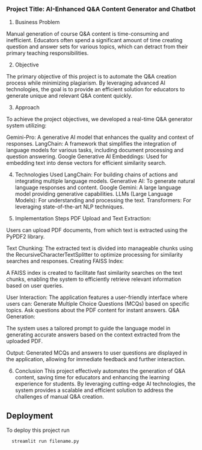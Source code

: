 ### Project Title: AI-Enhanced Q&A Content Generator and Chatbot

1. Business Problem

Manual generation of course Q&A content is time-consuming and inefficient. Educators often spend a significant amount of time creating question and answer sets for various topics, which can detract from their primary teaching responsibilities.


2. Objective

The primary objective of this project is to automate the Q&A creation process while minimizing plagiarism. By leveraging advanced AI technologies, the goal is to provide an efficient solution for educators to generate unique and relevant Q&A content quickly.

3. Approach

To achieve the project objectives, we developed a real-time Q&A generator system utilizing:

Gemini-Pro: A generative AI model that enhances the quality and context of responses.
LangChain: A framework that simplifies the integration of language models for various tasks, including document processing and question answering.
Google Generative AI Embeddings: Used for embedding text into dense vectors for efficient similarity search.

4. Technologies Used
LangChain: For building chains of actions and integrating multiple language models.
Generative AI: To generate natural language responses and content.
Google Gemini: A large language model providing generative capabilities.
LLMs (Large Language Models): For understanding and processing the text.
Transformers: For leveraging state-of-the-art NLP techniques.

5. Implementation Steps
PDF Upload and Text Extraction:

Users can upload PDF documents, from which text is extracted using the PyPDF2 library.

Text Chunking:
The extracted text is divided into manageable chunks using the RecursiveCharacterTextSplitter to optimize processing for similarity searches and responses.
Creating FAISS Index:

A FAISS index is created to facilitate fast similarity searches on the text chunks, enabling the system to efficiently retrieve relevant information based on user queries.


User Interaction:
The application features a user-friendly interface where users can:
Generate Multiple Choice Questions (MCQs) based on specific topics.
Ask questions about the PDF content for instant answers.
Q&A Generation:

The system uses a tailored prompt to guide the language model in generating accurate answers based on the context extracted from the uploaded PDF.

Output:
Generated MCQs and answers to user questions are displayed in the application, allowing for immediate feedback and further interaction.

6. Conclusion
This project effectively automates the generation of Q&A content, saving time for educators and enhancing the learning experience for students. By leveraging cutting-edge AI technologies, the system provides a scalable and efficient solution to address the challenges of manual Q&A creation.


## Deployment

To deploy this project run

```bash
  streamlit run filename.py
```



